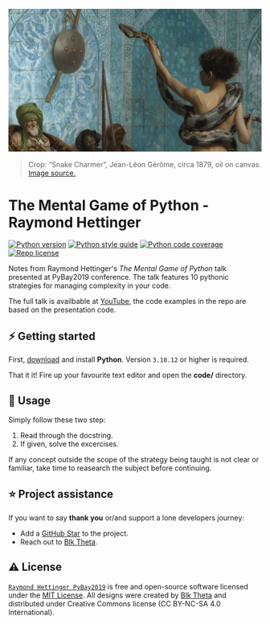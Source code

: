 [![Raymond Hettinger PyBay2019][repo_banner_img]][repo_url]

> Crop: “Snake Charmer”, Jean-Léon Gérôme, circa 1879, oil on canvas. [Image source.][repo_banner_url]

# The Mental Game of Python - Raymond Hettinger

[![Python version][py_version_img]][repo_url]
[![Python style guide][py_style_guide_img]][repo_url]
[![Python code coverage][py_code_coverage_img]][repo_url]
[![Repo license][repo_license_img]][repo_license_url]

Notes from Raymond Hettinger's *The Mental Game of Python* talk presented at PyBay2019 conference. The talk features 10 pythonic strategies for managing complexity in your code. 

The full talk is availbable at [YouTube][rh_pybay2019_yt], the code examples in the repo are based on the presentation code.

## ⚡️ Getting started
First, [download][py_download_url] and install **Python**. Version `3.10.12` or higher is required.

That it it! Fire up your favourite text editor and open the **code/** directory.

## 🔧 Usage
Simply follow these two step:
1. Read through the docstring.
2. If given, solve the excercises.

If any concept outside the scope of the strategy being taught is not clear or familiar, take time to reasearch the subject before continuing.

## ⭐️ Project assistance
If you want to say **thank you** or/and support a lone developers journey:

- Add a [GitHub Star][repo_url] to the project.
- Reach out to [Blk Theta][author].

## ⚠️ License

[`Raymond Hettinger PyBay2019`][repo_url] is free and open-source software licensed under the [MIT License][repo_license_url]. All designs were created by [Blk Theta][author] and distributed under Creative Commons license (CC BY-NC-SA 4.0 International).

<!--Python-->
[py_version_img]: https://img.shields.io/badge/Python-3.10.12-yellow?style=for-the-badge&logo=none
[py_style_guide_img]: https://img.shields.io/badge/Style_guide-PEP8-blue?style=for-the-badge&logo=none
[py_code_coverage_img]: https://img.shields.io/badge/Code_coverage-NA-success?style=for-the-badge&logo=none
[py_download_url]: https://www.python.org/downloads/

<!-- Repository -->
[repo_url]: https://github.com/blktheta/raymond-hettinger-pybay2019
[repo_banner_url]: https://upload.wikimedia.org/wikipedia/commons/a/a9/Jean-L%C3%A9on_G%C3%A9r%C3%B4me_-_Le_charmeur_de_serpents.jpg
[repo_banner_img]: https://github.com/blktheta/raymond-hettinger-pybay2019/blob/main/media/SnakeCharmer-JeanLeonGerome.png
[repo_license_url]: https://github.com/blktheta/raymond-hettinger-pybay2019/LICENSE
[repo_license_img]: https://img.shields.io/badge/license-MIT-red?style=for-the-badge&logo=none

<!-- Project -->

<!-- Author -->
[author]: https://github.com/blktheta

<!-- Readme links -->
[rh_pybay2019_yt]: https://www.youtube.com/watch?v=UANN2Eu6ZnM
